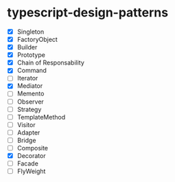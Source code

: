 # typescript-design-patterns

- [x] Singleton 
- [x] FactoryObject
- [x] Builder
- [x] Prototype
- [x] Chain of Responsability
- [x] Command
- [ ] Iterator
- [x] Mediator
- [ ] Memento
- [ ] Observer
- [ ] Strategy
- [ ] TemplateMethod
- [ ] Visitor
- [ ] Adapter
- [ ] Bridge
- [ ] Composite
- [x] Decorator
- [ ] Facade
- [ ] FlyWeight
